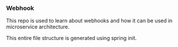 ### Webhook


This repo is used to learn about webhooks and how it can be used in microservice
architecture.

This entire file structure is generated using spring init.